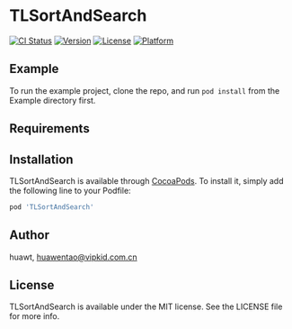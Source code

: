 # TLSortAndSearch

[![CI Status](https://img.shields.io/travis/huawt/TLSortAndSearch.svg?style=flat)](https://travis-ci.org/huawt/TLSortAndSearch)
[![Version](https://img.shields.io/cocoapods/v/TLSortAndSearch.svg?style=flat)](https://cocoapods.org/pods/TLSortAndSearch)
[![License](https://img.shields.io/cocoapods/l/TLSortAndSearch.svg?style=flat)](https://cocoapods.org/pods/TLSortAndSearch)
[![Platform](https://img.shields.io/cocoapods/p/TLSortAndSearch.svg?style=flat)](https://cocoapods.org/pods/TLSortAndSearch)

## Example

To run the example project, clone the repo, and run `pod install` from the Example directory first.

## Requirements

## Installation

TLSortAndSearch is available through [CocoaPods](https://cocoapods.org). To install
it, simply add the following line to your Podfile:

```ruby
pod 'TLSortAndSearch'
```

## Author

huawt, huawentao@vipkid.com.cn

## License

TLSortAndSearch is available under the MIT license. See the LICENSE file for more info.
